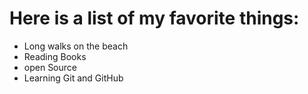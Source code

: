 # Here is a list of my favorite things:
- Long walks on the beach
- Reading Books
- open Source
- Learning Git and GitHub 
